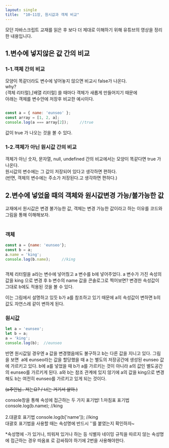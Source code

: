 ```yaml
---
layout: single
title:  "10~11장, 원시값과 객체 비교"
---
```

모던 자바스크립트 교재를 읽은 후 보다 더 제대로 이해하기 위해 유튜브의 영상을 정리한 내용입니다.

## 1.변수에 넣지않은 값 간의 비교

### 1-1.객체 간의 비교
  모양이 똑같더라도 변수에 넣어놓지 않으면 비교시 false가 나온다. <br>
  why?<br>
    {객체 리터럴},[배열 리터럴] 쓸 때마다 객체가 새롭게 만들어지기 때문에<br>
    아래는 객체를 변수안에 저장후 비교한 예시이다.
```js

const a = { name: 'eunseo' };
const array = [1, 2, a];
console.log(a === array[2]);     //true

```

값이 true 가 나오는 것을 볼 수 있다.


### 1-2.객체가 아닌 원시값 간의 비교
  객체가 아닌 숫자, 문자열, null, undefined 간의 비교에서는 모양이 똑같다면 true 가 나온다.<br>
    원시값의 변수에는 그 값이 저장되어 있다고 생각하면 편하다.<br>
    (반면, 객체의 변수에는 주소가 저장된다.고 생각하면 편하다.)


## 2.변수에 넣었을 때의 객체와 원시값변경 가능/불가능한 값
교재에서 원시값은 변경 불가능한 값, 객체는 변경 가능한 값이라고 하는 이유를 코드와 그림을 통해 이해해보자.<br>
<br>
### 객체
```js
const a = {name: 'eunseo'};
const b = a;
a.name = 'king';
console.log(b.name);     //king
```
<img>

객체 리터럴을 a라는 변수에 넣어줬고
a 변수를 b에 넣어주었다.
a 변수가 가진 속성의 값을 king 으로 변경 후
b 변수의 name 값을 콘솔로그로 찍어보면?
변경한 속성값이 그대로 b에도 적용된 것을 볼 수 있다.

이는 그림에서 설명하고 있듯 b가 a를 참조하고 있기 때문에 a의 속성값이 변하면 b의 값도 자연스레 같이 변하게 된다.

### 원시값
```js
let a = 'eunseo';
let b = a;
a = 'king';
console.log(b);  //eunseo

```
반면 원시값일 경우엔 a 값을 변경했음에도 불구하고 b는 다른 값을 지니고 있다.
그림을 보면
<img>
a에 eunseo라는 값을 할당했을 때 a 는 별도의 저장공간에 생성된 eunseo 값에 가르키고 있다.
b에 a를 넣었을 때 b가 a를 가르키는 것이 아니라 a의 값인 별도공간의 eunseo를 가르키게 된다.
a와 b는 참조 관계에 있지 않기에 a의 값을 king으로 변경해도 b는 여전히 eunseo를 가르키고 있게 되는 것이다.

~~(a주인님.. 저는요? / 너는 거기서 살아.)~~

console창을 통해 속성에 접근하는 두 가지 표기법!
1.마침표 표기법
console.log(b.name);     //king  <br>    
2.대괄호 표기법
console.log(b['name']);  //king   
대괄호 표기법을 사용할 때는 속성명에 반드시 ''를 붙였는지 확인하자~

*속성명에 -가 있거나, 띄워져 있거나 하는 등 식별자 네이밍 규칙을 따르지 않는 속성명에 접근하는 경우 따옴표 로 감싸줘야 하기에 2번을 사용해야한다.




   
